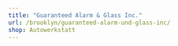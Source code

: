 ```yaml
---
title: "Guaranteed Alarm & Glass Inc."
url: /brooklyn/guaranteed-alarm-und-glass-inc/
shop: Autowerkstatt
---
```

